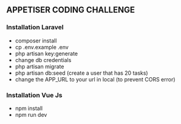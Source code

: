## APPETISER CODING CHALLENGE

### Installation Laravel
   - composer install
   - cp .env.example .env
   - php artisan key:generate
   - change db credentials
   - php artisan migrate
   - php artisan db:seed (create a user that has 20 tasks)
   - change the APP_URL to your url in local (to prevent CORS error)

### Installation Vue Js
   - npm install
   - npm run dev
    
